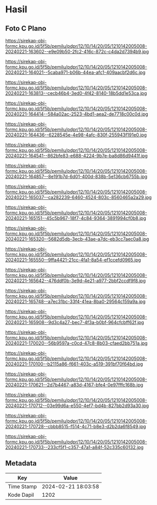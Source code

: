 # Hasil

## Foto C Plano

https://sirekap-obj-formc.kpu.go.id/5f5b/pemilu/pdpr/12/10/14/20/05/1210142005008-20240221-163602--e9e09b50-2fc2-416c-872c-c4da2d7394b9.jpg

https://sirekap-obj-formc.kpu.go.id/5f5b/pemilu/pdpr/12/10/14/20/05/1210142005008-20240221-164021--5caba971-b06b-44ea-afc1-409aacbf2d6c.jpg

https://sirekap-obj-formc.kpu.go.id/5f5b/pemilu/pdpr/12/10/14/20/05/1210142005008-20240221-163813--cecb46b4-3ed0-4f42-8140-18b5dd1e53ca.jpg

https://sirekap-obj-formc.kpu.go.id/5f5b/pemilu/pdpr/12/10/14/20/05/1210142005008-20240221-164414--584a02ac-2523-4bd1-aea2-de7718c00c0d.jpg

https://sirekap-obj-formc.kpu.go.id/5f5b/pemilu/pdpr/12/10/14/20/05/1210142005008-20240221-164436--6228545e-4e98-4afc-830f-255943f191e0.jpg

https://sirekap-obj-formc.kpu.go.id/5f5b/pemilu/pdpr/12/10/14/20/05/1210142005008-20240221-164541--862bfe83-e688-4224-9b7e-ba8d86d9441f.jpg

https://sirekap-obj-formc.kpu.go.id/5f5b/pemilu/pdpr/12/10/14/20/05/1210142005008-20240221-164857--8e191b7d-6d01-400d-838b-5e136cb6755b.jpg

https://sirekap-obj-formc.kpu.go.id/5f5b/pemilu/pdpr/12/10/14/20/05/1210142005008-20240221-165037--ca282239-6460-4524-803c-8560465a2a29.jpg

https://sirekap-obj-formc.kpu.go.id/5f5b/pemilu/pdpr/12/10/14/20/05/1210142005008-20240221-165151--45c5b967-18f7-4c84-9364-3891994cf0b8.jpg

https://sirekap-obj-formc.kpu.go.id/5f5b/pemilu/pdpr/12/10/14/20/05/1210142005008-20240221-165320--5682d5db-3ecb-43ae-a7dc-eb3cc7aec0a8.jpg

https://sirekap-obj-formc.kpu.go.id/5f5b/pemilu/pdpr/12/10/14/20/05/1210142005008-20240221-165550--9ffa4421-21cc-4fa1-8a54-ef1ccefd0965.jpg

https://sirekap-obj-formc.kpu.go.id/5f5b/pemilu/pdpr/12/10/14/20/05/1210142005008-20240221-165642--476ddf0b-3e9d-4e21-a977-2bbf2ccdf9f8.jpg

https://sirekap-obj-formc.kpu.go.id/5f5b/pemilu/pdpr/12/10/14/20/05/1210142005008-20240221-165748--a7ec31bc-33f4-41ea-8ba0-29564c159a9a.jpg

https://sirekap-obj-formc.kpu.go.id/5f5b/pemilu/pdpr/12/10/14/20/05/1210142005008-20240221-165908--9d3c4a27-bec7-4f3a-b0bf-964cfcbff62f.jpg

https://sirekap-obj-formc.kpu.go.id/5f5b/pemilu/pdpr/12/10/14/20/05/1210142005008-20240221-170020--56b9597a-c0cd-47c8-8b03-cfaed2bb751a.jpg

https://sirekap-obj-formc.kpu.go.id/5f5b/pemilu/pdpr/12/10/14/20/05/1210142005008-20240221-170100--b2115a86-f661-403c-a519-391bf70f64bd.jpg

https://sirekap-obj-formc.kpu.go.id/5f5b/pemilu/pdpr/12/10/14/20/05/1210142005008-20240221-170621--2d7b4467-a83d-4167-bfe4-0e97fffc168b.jpg

https://sirekap-obj-formc.kpu.go.id/5f5b/pemilu/pdpr/12/10/14/20/05/1210142005008-20240221-170712--03e99d6a-e550-4ef7-bd4b-827bb2d93a30.jpg

https://sirekap-obj-formc.kpu.go.id/5f5b/pemilu/pdpr/12/10/14/20/05/1210142005008-20240221-170728--cbbb8515-f514-4c71-b8e3-d2b2da6f8549.jpg

https://sirekap-obj-formc.kpu.go.id/5f5b/pemilu/pdpr/12/10/14/20/05/1210142005008-20240221-170733--233cf5f1-c357-47a1-a84f-52c335c60132.jpg


## Metadata

| Key        | Value               |
| ---------- | ------------------- |
| Time Stamp | 2024-02-21 18:03:58 |
| Kode Dapil | 1202                |



